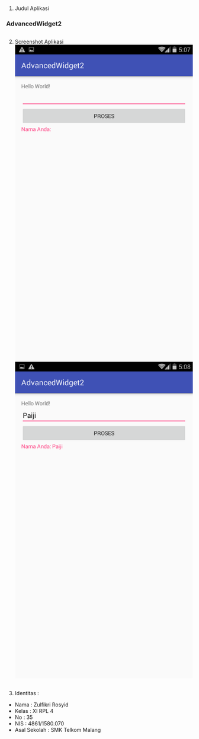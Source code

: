 # 
1. Judul Aplikasi 
### AdvancedWidget2
##
2. Screenshot Aplikasi
![Alt text](https://github.com/fikri354/AdvancedWidget2/blob/master/Screenshot_2017-05-05-05-07-54.png)
![Alt text](https://github.com/fikri354/AdvancedWidget2/blob/master/Screenshot_2017-05-05-05-08-04.png)

##
3. Identitas :
- Nama         : Zulfikri Rosyid
- Kelas        : XI RPL 4
- No           : 35
- NIS          : 4861/1580.070
- Asal Sekolah : SMK Telkom Malang
